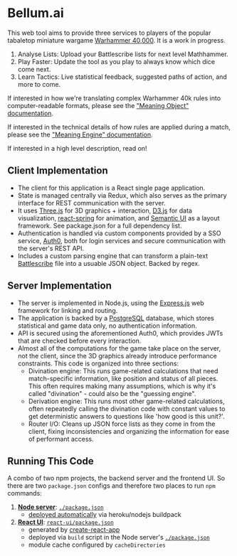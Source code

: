 # Bellum.ai 
This web tool aims to provide three services to players of the popular tabaletop miniature wargame [Warhammer 40,000](https://www.theguardian.com/lifeandstyle/2019/jan/21/heroin-for-middle-class-nerds-how-warhammer-took-over-gaming-games-workshop). It is a work in progress.

1. Analyse Lists: Upload your Battlescribe lists for next level Mathhammer.
2. Play Faster: Update the tool as you play to always know which dice come next.
3. Learn Tactics: Live statistical feedback, suggested paths of action, and more to come. 

If interested in how we're translating complex Warhammer 40k rules into computer-readable formats, please see the ["Meaning Object" documentation](https://github.com/robbwdoering/bellum.ai/tree/master/docs/meaning_objects.md).

If interested in the technical details of how rules are applied during a match, please see the ["Meaning Engine" documentation](https://github.com/robbwdoering/bellum.ai/tree/master/docs/meaning_engine.md).

If interested in a high level description, read on!

## Client Implementation
- The client for this application is a React single page application. 
- State is managed centrally via Redux, which also serves as the primary interface for REST communication with the server.
- It uses [Three.js](https://threejs.org/) for 3D graphics + interaction, [D3.js](https://d3js.org/) for data visualization, [react-spring](https://www.react-spring.io/) for animation, and [Semantic UI](https://semantic-ui.com/) as a layout framework. See package.json for a full dependency list.
- Authentication is handled via custom components provided by a SSO service, [Auth0](https://auth0.com/), both for login services and secure communication with the server's REST API.
- Includes a custom parsing engine that can transform a plain-text [Battlescribe](https://battlescribe.net/) file into a usuable JSON object. Backed by regex.

## Server Implementation
- The server is implemented in Node.js, using the [Express.js](https://expressjs.com/) web framework for linking and routing. 
- The application is backed by a [PostgreSQL](https://www.postgresql.org/) database, which stores statistical and game data only, no authentication information.
- API is secured using the aforementioned Auth0, which provides JWTs that are checked before every interaction.
- Almost all of the computations for the game take place on the server, not the client, since the 3D graphics already introduce performance constraints. This code is organized into three sections:
    - Divination engine: This runs game-related calculations that need match-specific information, like position and status of all pieces. This often requires making many assumptions, which is why it's called "divination" - could also be the "guessing engine".
    - Derivation engine: This runs most other game-related calculations, often repeatedly calling the divination code with constant values to get deterministic answers to questions like 'how good is this unit?'.
    - Router I/O: Cleans up JSON force lists as they come in from the client, fixing inconsistencies and organizing the information for ease of performant access.

## Running This Code

A combo of two npm projects, the backend server and the frontend UI. So there are two `package.json` configs and therefore two places to run `npm` commands:

1. [**Node server**](server/): [`./package.json`](package.json)
   - [deployed automatically](https://devcenter.heroku.com/categories/deployment) via heroku/nodejs buildpack
2. [**React UI**](react-ui/): [`react-ui/package.json`](react-ui/package.json)
   - generated by [create-react-app](https://github.com/facebookincubator/create-react-app)
   - deployed via `build` script in the Node server's [`./package.json`](package.json)
   - module cache configured by `cacheDirectories`

